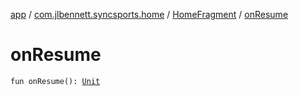 [app](../../index.md) / [com.jlbennett.syncsports.home](../index.md) / [HomeFragment](index.md) / [onResume](./on-resume.md)

# onResume

`fun onResume(): `[`Unit`](https://kotlinlang.org/api/latest/jvm/stdlib/kotlin/-unit/index.html)